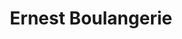 ---
title: "Ernest Boulangerie"
url: /manosque/ernest-boulangerie-boulevard-du-marechal-juin/
shop: boulangerie
---